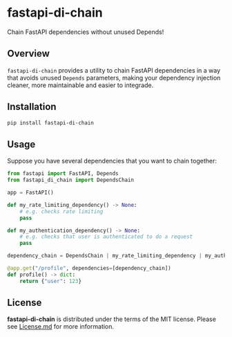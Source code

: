 # fastapi-di-chain

Chain FastAPI dependencies without unused Depends!

## Overview

`fastapi-di-chain` provides a utility to chain FastAPI dependencies in a way that avoids
unused `Depends` parameters, making your dependency injection cleaner,
more maintainable and easier to integrade.

## Installation

```bash
pip install fastapi-di-chain
```

## Usage

Suppose you have several dependencies that you want to chain together:

```python
from fastapi import FastAPI, Depends
from fastapi_di_chain import DependsChain

app = FastAPI()

def my_rate_limiting_dependency() -> None:
    # e.g. checks rate limiting
    pass

def my_authentication_dependency() -> None:
    # e.g. checks that user is authenticated to do a request
    pass

dependency_chain = DependsChain | my_rate_limiting_dependency | my_authentication_dependency

@app.get("/profile", dependencies=[dependency_chain])
def profile() -> dict:
    return {"user": 123}
```

## License

**fastapi-di-chain** is distributed under the terms of the MIT license.
Please see [License.md] for more information.

[License.md]: https://github.com/aleksul/fastapi-di-chain/blob/main/LICENSE
